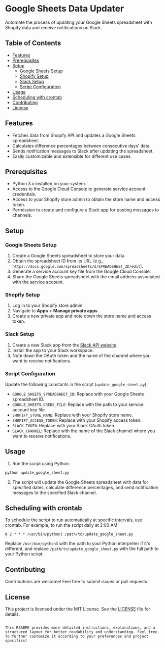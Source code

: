 
# Google Sheets Data Updater

Automate the process of updating your Google Sheets spreadsheet with Shopify data and receive notifications on Slack.

## Table of Contents

- [Features](#features)
- [Prerequisites](#prerequisites)
- [Setup](#setup)
  - [Google Sheets Setup](#google-sheets-setup)
  - [Shopify Setup](#shopify-setup)
  - [Slack Setup](#slack-setup)
  - [Script Configuration](#script-configuration)
- [Usage](#usage)
- [Scheduling with crontab](#scheduling-with-crontab)
- [Contributing](#contributing)
- [License](#license)

## Features

- Fetches data from Shopify API and updates a Google Sheets spreadsheet.
- Calculates difference percentages between consecutive days' data.
- Sends notification messages to Slack after updating the spreadsheet.
- Easily customizable and extensible for different use cases.

## Prerequisites

- Python 3.x installed on your system.
- Access to the Google Cloud Console to generate service account credentials.
- Access to your Shopify store admin to obtain the store name and access token.
- Permission to create and configure a Slack app for posting messages to channels.

## Setup

### Google Sheets Setup

1. Create a Google Sheets spreadsheet to store your data.
2. Obtain the spreadsheet ID from its URL (e.g., `https://docs.google.com/spreadsheets/d/SPREADSHEET_ID/edit`).
3. Generate a service account key file from the Google Cloud Console.
4. Share the Google Sheets spreadsheet with the email address associated with the service account.

### Shopify Setup

1. Log in to your Shopify store admin.
2. Navigate to **Apps** > **Manage private apps**.
3. Create a new private app and note down the store name and access token.

### Slack Setup

1. Create a new Slack app from the [Slack API website](https://api.slack.com/apps).
2. Install the app to your Slack workspace.
3. Note down the OAuth token and the name of the channel where you want to receive notifications.

### Script Configuration

Update the following constants in the script (`update_google_sheet.py`):

- `GOOGLE_SHEETS_SPREADSHEET_ID`: Replace with your Google Sheets spreadsheet ID.
- `GOOGLE_SHEETS_CREDS_FILE`: Replace with the path to your service account key file.
- `SHOPIFY_STORE_NAME`: Replace with your Shopify store name.
- `SHOPIFY_ACCESS_TOKEN`: Replace with your Shopify access token.
- `SLACK_TOKEN`: Replace with your Slack OAuth token.
- `SLACK_CHANNEL`: Replace with the name of the Slack channel where you want to receive notifications.

## Usage

1. Run the script using Python:

```bash
python update_google_sheet.py
```

2. The script will update the Google Sheets spreadsheet with data for specified dates, calculate difference percentages, and send notification messages to the specified Slack channel.

## Scheduling with crontab

To schedule the script to run automatically at specific intervals, use crontab. For example, to run the script daily at 2:00 AM:

```
0 2 * * * /usr/bin/python3 /path/to/update_google_sheet.py
```

Replace `/usr/bin/python3` with the path to your Python interpreter if it's different, and replace `/path/to/update_google_sheet.py` with the full path to your Python script.

## Contributing

Contributions are welcome! Feel free to submit issues or pull requests.

## License

This project is licensed under the MIT License. See the [LICENSE](LICENSE) file for details.
```

This README provides more detailed instructions, explanations, and a structured layout for better readability and understanding. Feel free to further customize it according to your preferences and project specifics!
